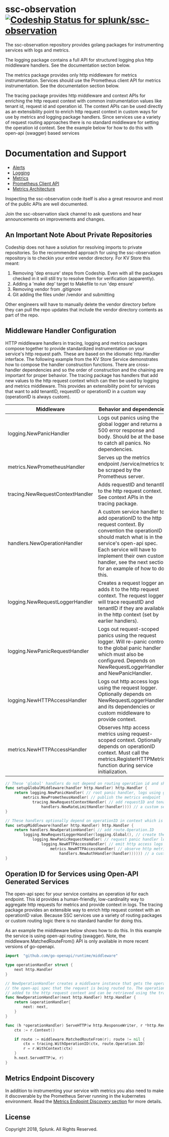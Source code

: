 # ssc-observation [ ![Codeship Status for splunk/ssc-observation](https://app.codeship.com/projects/f6131db0-3764-0136-f72e-36b905590d28/status?branch=master)](https://app.codeship.com/projects/289654)

The ssc-observation repository provides golang packages for instrumenting services with logs and metrics.

The logging package contains a full API for structured logging plus http middleware handlers. See the documentation section below.

The metrics package provides only http middleware for metrics instrumentation. Services should use the Prometheus client API for metrics instrumentation. See the documentation section below.

The tracing package provides http middleware and context APIs for enriching the http request context with common instrumentation values like tenant id, request id and operation id. The context APIs can be used directly as an extensibility point to enrich http request context in custom ways for use by metrics and logging package handlers. Since services use a variety of request routing approaches there is no standard middleware for setting the operation id context. See the example below for how to do this with open-api (swagger) based services

# Documentation and Support

- [Alerts](./alerts/README.md)
- [Logging](./logging/README.md)
- [Metrics](./metrics/README.md)
- [Prometheus Client API](https://godoc.org/github.com/prometheus/client_golang/prometheus)
- [Metrics Architecture](https://docs.google.com/document/d/11AlcILE3S_7XE5t3hgUAYSJCsosbFbzGQW2VALcz-hU/edit?usp=sharing)

Inspecting the ssc-observation code itself is also a great resource and most of the public APIs are well documented.

Join the ssc-observation slack channel to ask questions and hear announcements on improvements and changes.

## An Important Note About Private Repositories
Codeship does not have a solution for resolving imports to private repositories. So the recommended approach for using the ssc-observation repository is to checkin your entire vendor directory. For KV Store this meant:
1) Removing 'dep ensure' steps from Codeship. Even with all the packages checked in it will still try to resolve them for verification (apparently).
2) Adding a 'make dep' target to Makefile to run 'dep ensure'
3) Removing vendor from .gitignore
4) Git adding the files under /vendor and submitting

Other engineers will have to manually delete the vendor directory before they can pull the repo updates that include the vendor directory contents as part of the repo.

## Middleware Handler Configuration
HTTP middleware handlers in tracing, logging and metrics packages compose together to provide standardized instrumentation on your service's http request path. These are based on the idiomatic http.Handler interface. The following example from the KV Store Service demonstrates how to compose the handler construction functions. There are cross-handler dependencies and so the order of construction and the chaining are important for proper behavior. The tracing package has handlers that add new values to the http request context which can then be used by logging and metrics middleware. This provides an extensibility point for services that want to add tenantID, requestID or operationID in a custom way (operationID is always custom).

| Middleware | Behavior and dependencies
|------------|--------------------------
| logging.NewPanicHandler          | Logs out panics using the global logger and returns a 500 error response and body. Should be at the base to catch all panics. No dependencies.
| metrics.NewPrometheusHandler     | Serves up the metrics endpoint /service/metrics to be scraped by the Prometheus server.
| tracing.NewRequestContextHandler | Adds requestID and tenantID to the http request context. See context APIs in the tracing package.
| handlers.NewOperationHandler     | A custom service handler to add operationID to the http request context. By convention the operationID should match what is in the service's open-api spec.  Each service will have to implement their own custom handler, see the next section for an example of how to do this.
| logging.NewRequestLoggerHandler  | Creates a request logger and adds it to the http request context. The request logger will trace requestID and tenantID if they are available in the http context (set by earlier handlers).
| logging.NewPanicRequestHandler   | Logs out request-scoped panics using the request logger. Will re-panic control to the global panic handler which must also be configured. Depends on NewRequestLoggerHandler and NewPanicHandler.
| logging.NewHTTPAccessHandler     | Logs out http access logs using the request logger. Optionally depends on NewRequestLoggerHandler and its dependencies or custom middleware to provide context.
| metrics.NewHTTPAccessHandler     | Observes http access metrics using request-scoped context. Optionally depends on operationID context. Must call the metrics.RegisterHTTPMetrics function during service initialization.

```go
// These 'global' handlers do not depend on routing operation id and should come before those listed in func setupMiddleware below
func setupGlobalMiddleware(handler http.Handler) http.Handler {
	return logging.NewPanicHandler( // root panic handler, logs using global logger
		metrics.NewPrometheusHandler( // publish the metrics endpoint
			tracing.NewRequestContextHandler( // add requestID and tenantID to context
				handlers.NewRateLimitHandler(handler)))) // a custom service handler
}

// These handlers optionally depend on operationID in context which is determined during routing. The operationID should be the value used in the service's open-api spec.
func setupMiddleware(handler http.Handler) http.Handler {
	return handlers.NewOperationHandler( // add route.Operation.ID
		logging.NewRequestLoggerHandler(logging.Global(), // create the request logger and add it to context
			logging.NewPanicRequestHandler( // request panic handler logs using request logger
				logging.NewHTTPAccessHandler( // emit http access logs
					metrics.NewHTTPAccessHandler( // observe http metrics. metrics.RegisterHTTPMetrics(serviceName) must be called during service initialization
						handlers.NewAuthHandler(handler)))))) // a custom service handler
}
```

## Operation ID for Services using Open-API Generated Services
The open-api spec for your service contains an operation id for each endpoint. This id provides a human-friendly, low-cardinality way to aggregate http requests for metrics and provide context in logs. The tracing package provides an extensible way to enrich http request context with an operationID value. Because SSC services use a variety of routing packages or custom routing logic there is no standard handler for doing this.

As an example the middleware below shows how to do this. In this example the service is using open-api routing (swagger). Note, the middleware.MatchedRouteFrom() API is only available in more recent versions of go-openapi.

```go
import 	"github.com/go-openapi/runtime/middleware"

type operationHandler struct {
	next http.Handler
}

// NewOperationHandler creates a middlware instance that gets the operation id from
// the open-api spec that the request is being routed to. The operation id is then
// added to the http request context and can be retrieved using the tracing package.
func NewOperationHandler(next http.Handler) http.Handler {
	return &operationHandler{
		next: next,
	}
}

func (h *operationHandler) ServeHTTP(w http.ResponseWriter, r *http.Request) {
	ctx := r.Context()

	if route := middleware.MatchedRouteFrom(r); route != nil {
		ctx = tracing.WithOperationID(ctx, route.Operation.ID)
		r = r.WithContext(ctx)
	}
	h.next.ServeHTTP(w, r)
}
```

## Metrics Endpoint Discovery
In addition to instrumenting your service with metrics you also need to make it discoverable by the Prometheus Server running in the kubernetes environment. Read the [Metrics Endpoint Discovery section](./metrics/README.md#metrics-endpoint-discovery) for more details.

## License
Copyright 2018, Splunk. All Rights Reserved.
